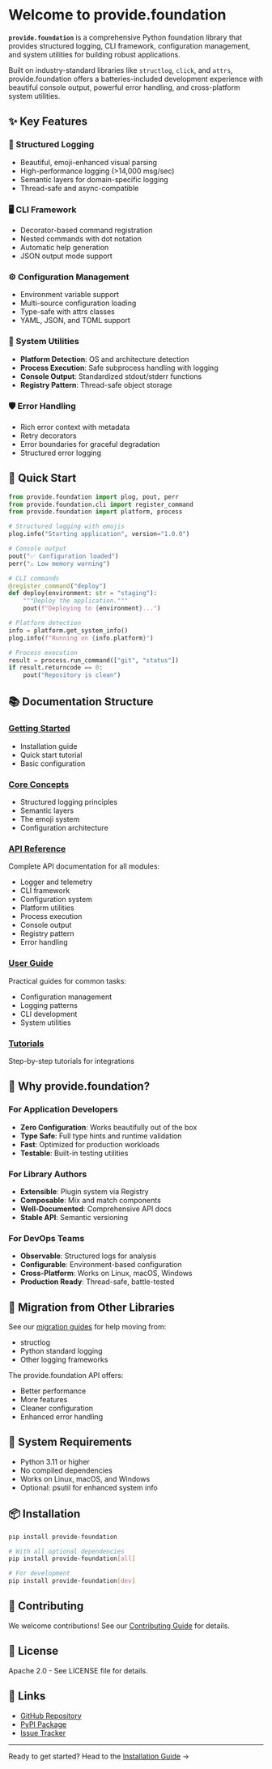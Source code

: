 # Welcome to provide.foundation

**`provide.foundation`** is a comprehensive Python foundation library that provides structured logging, CLI framework, configuration management, and system utilities for building robust applications.

Built on industry-standard libraries like `structlog`, `click`, and `attrs`, provide.foundation offers a batteries-included development experience with beautiful console output, powerful error handling, and cross-platform system utilities.

## ✨ Key Features

### 🎯 Structured Logging
- Beautiful, emoji-enhanced visual parsing
- High-performance logging (>14,000 msg/sec)
- Semantic layers for domain-specific logging
- Thread-safe and async-compatible

### 🖥️ CLI Framework
- Decorator-based command registration
- Nested commands with dot notation
- Automatic help generation
- JSON output mode support

### ⚙️ Configuration Management
- Environment variable support
- Multi-source configuration loading
- Type-safe with attrs classes
- YAML, JSON, and TOML support

### 🔧 System Utilities
- **Platform Detection**: OS and architecture detection
- **Process Execution**: Safe subprocess handling with logging
- **Console Output**: Standardized stdout/stderr functions
- **Registry Pattern**: Thread-safe object storage

### 🛡️ Error Handling
- Rich error context with metadata
- Retry decorators
- Error boundaries for graceful degradation
- Structured error logging

## 🚀 Quick Start

```python
from provide.foundation import plog, pout, perr
from provide.foundation.cli import register_command
from provide.foundation import platform, process

# Structured logging with emojis
plog.info("Starting application", version="1.0.0")

# Console output
pout("✅ Configuration loaded")
perr("⚠️ Low memory warning")

# CLI commands
@register_command("deploy")
def deploy(environment: str = "staging"):
    """Deploy the application."""
    pout(f"Deploying to {environment}...")

# Platform detection
info = platform.get_system_info()
plog.info(f"Running on {info.platform}")

# Process execution
result = process.run_command(["git", "status"])
if result.returncode == 0:
    pout("Repository is clean")
```

## 📚 Documentation Structure

### [Getting Started](getting-started/installation.md)
- Installation guide
- Quick start tutorial
- Basic configuration

### [Core Concepts](guide/concepts/index.md)
- Structured logging principles
- Semantic layers
- The emoji system
- Configuration architecture

### [API Reference](api/index.md)
Complete API documentation for all modules:
- Logger and telemetry
- CLI framework
- Configuration system
- Platform utilities
- Process execution
- Console output
- Registry pattern
- Error handling

### [User Guide](guide/index.md)
Practical guides for common tasks:
- Configuration management
- Logging patterns
- CLI development
- System utilities

### [Tutorials](tutorials/fastapi-integration.md)
Step-by-step tutorials for integrations

## 🎯 Why provide.foundation?

### For Application Developers
- **Zero Configuration**: Works beautifully out of the box
- **Type Safe**: Full type hints and runtime validation
- **Fast**: Optimized for production workloads
- **Testable**: Built-in testing utilities

### For Library Authors
- **Extensible**: Plugin system via Registry
- **Composable**: Mix and match components
- **Well-Documented**: Comprehensive API docs
- **Stable API**: Semantic versioning

### For DevOps Teams
- **Observable**: Structured logs for analysis
- **Configurable**: Environment-based configuration
- **Cross-Platform**: Works on Linux, macOS, Windows
- **Production Ready**: Thread-safe, battle-tested

## 🔄 Migration from Other Libraries

See our [migration guides](migration/index.md) for help moving from:
- structlog
- Python standard logging
- Other logging frameworks

The provide.foundation API offers:
- Better performance
- More features
- Cleaner configuration
- Enhanced error handling

## 🚦 System Requirements

- Python 3.11 or higher
- No compiled dependencies
- Works on Linux, macOS, and Windows
- Optional: psutil for enhanced system info

## 📦 Installation

```bash
pip install provide-foundation

# With all optional dependencies
pip install provide-foundation[all]

# For development
pip install provide-foundation[dev]
```

## 🤝 Contributing

We welcome contributions! See our [Contributing Guide](development/contributing.md) for details.

## 📄 License

Apache 2.0 - See LICENSE file for details.

## 🔗 Links

- [GitHub Repository](https://github.com/provide-io/provide-foundation)
- [PyPI Package](https://pypi.org/project/provide-foundation/)
- [Issue Tracker](https://github.com/provide-io/provide-foundation/issues)

---

Ready to get started? Head to the [Installation Guide](getting-started/installation.md) →